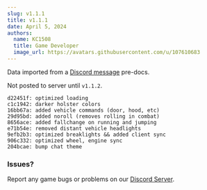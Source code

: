 ```yaml
---
slug: v1.1.1
title: v1.1.1
date: April 5, 2024
authors:
  name: KC1508
  title: Game Developer
  image_url: https://avatars.githubusercontent.com/u/107610683
---
```


Data imported from a [Discord message](https://discord.com/channels/1220214123954966548/1220219265681068053/1225723727355056209) pre-docs.

Not posted to server until `v1.1.2`.
```
d22451f: optimized loading
c1c1942: darker holster colors
16bb67a: added vehicle commands (door, hood, etc)
29d95bd: added noroll (removes rolling in combat)
8656ace: added fallchange on running and jumping
e71b54e: removed distant vehicle headlights
9efb2b3: optimized breaklights && added client sync
906c332: optimized wheel, engine sync
204bcae: bump chat theme
```

<!--truncate-->

### Issues? 
Report any game bugs or problems on our [Discord Server](https://backlot.city/discord).